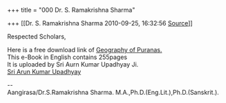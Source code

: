 +++
title = "000 Dr. S. Ramakrishna Sharma"

+++
[[Dr. S. Ramakrishna Sharma	2010-09-25, 16:32:56 [Source](https://groups.google.com/g/bvparishat/c/aDnk3QYKAeU)]]



Respected Scholars,  
  
Here is a free download link of [Geography of Puranas.](http://www.scribd.com/doc/37378517/Geography-of-Puranas)  
This e-Book in English contains 255pages  
It is uploaded by Sri Aurn Kumar Upadhyay Ji.  
[Sri Arun Kumar Upadhyay](http://www.scribd.com/Arunupadhyay)  
  
  
--  
Aangirasa/Dr.S.Ramakrishna Sharma. M.A.,Ph.D.(Eng.Lit.),Ph.D.(Sanskrit.).  

